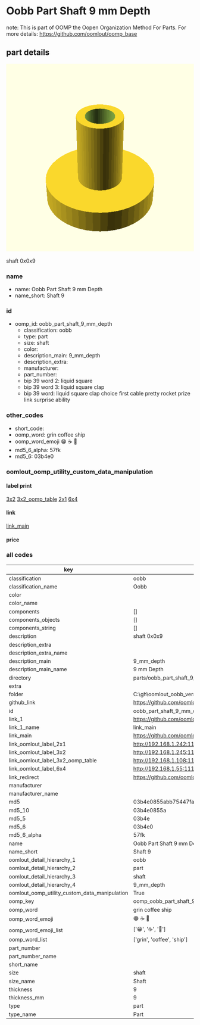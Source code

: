 # Oobb Part Shaft 9 mm Depth  

note: This is part of OOMP the Oopen Organization Method For Parts. For more details: https://github.com/oomlout/oomp_base

##  part details
  

[![](3dpr.png)](3dpr.png)

shaft 0x0x9



### name
* name: Oobb Part Shaft 9 mm Depth
* name_short: Shaft 9 
### id
* oomp_id: oobb_part_shaft_9_mm_depth
  * classification: oobb
  * type: part
  * size: shaft
  * color: 
  * description_main: 9_mm_depth
  * description_extra: 
  * manufacturer: 
  * part_number: 
  * bip 39 word 2: liquid square
  * bip 39 word 3: liquid square clap
  * bip 39 word: liquid square clap choice first cable pretty rocket prize link surprise ability

### other_codes
* short_code: 
* oomp_word: grin coffee ship
* oomp_word_emoji :grin: :coffee: :ship:
* md5_6_alpha: 57fk
* md5_6: 03b4e0






### oomlout_oomp_utility_custom_data_manipulation
#### label print
[3x2](http://192.168.1.245:1112/?label=oomp%2057fk)
[3x2_oomp_table](http://192.168.1.108:1112/?label=oomp%2057fk)
[2x1](http://192.168.1.242:1112/?label=oomp%2057fk)
[6x4](http://192.168.1.55:1112/?label=oomp%2057fk)    

#### link

[link_main](https://github.com/oomlout/oomlout_oobb_version_4_generated_parts/tree/main/navigation_oomp/oobb/part/shaft/9_mm_depth/part)                              

#### price







### all codes 
| key | value |  
| --- | --- |  
| classification | oobb |  
| classification_name | Oobb |  
| color |  |  
| color_name |  |  
| components | [] |  
| components_objects | [] |  
| components_string | [] |  
| description | shaft 0x0x9 |  
| description_extra |  |  
| description_extra_name |  |  
| description_main | 9_mm_depth |  
| description_main_name | 9 mm Depth |  
| directory | parts/oobb_part_shaft_9_mm_depth |  
| extra |  |  
| folder | C:\gh\oomlout_oobb_version_4_generated_parts\parts\oobb_part_shaft_9_mm_depth |  
| github_link | https://github.com/oomlout/oomlout_oomp_part_src/tree/main/parts/oobb_part_shaft_9_mm_depth |  
| id | oobb_part_shaft_9_mm_depth |  
| link_1 | https://github.com/oomlout/oomlout_oobb_version_4_generated_parts/tree/main/navigation_oomp/oobb/part/shaft/9_mm_depth/part |  
| link_1_name | link_main |  
| link_main | https://github.com/oomlout/oomlout_oobb_version_4_generated_parts/tree/main/navigation_oomp/oobb/part/shaft/9_mm_depth/part |  
| link_oomlout_label_2x1 | http://192.168.1.242:1112/?label=oomp%2057fk |  
| link_oomlout_label_3x2 | http://192.168.1.245:1112/?label=oomp%2057fk |  
| link_oomlout_label_3x2_oomp_table | http://192.168.1.108:1112/?label=oomp%2057fk |  
| link_oomlout_label_6x4 | http://192.168.1.55:1112/?label=oomp%2057fk |  
| link_redirect | https://github.com/oomlout/oomlout_oobb_version_4_generated_parts/tree/main/parts/oobb_shaft_09 |  
| manufacturer |  |  
| manufacturer_name |  |  
| md5 | 03b4e0855abb75447fabb28253b4dc12 |  
| md5_10 | 03b4e0855a |  
| md5_5 | 03b4e |  
| md5_6 | 03b4e0 |  
| md5_6_alpha | 57fk |  
| name | Oobb Part Shaft 9 mm Depth |  
| name_short | Shaft 9  |  
| oomlout_detail_hierarchy_1 | oobb |  
| oomlout_detail_hierarchy_2 | part |  
| oomlout_detail_hierarchy_3 | shaft |  
| oomlout_detail_hierarchy_4 | 9_mm_depth |  
| oomlout_oomp_utility_custom_data_manipulation | True |  
| oomp_key | oomp_oobb_part_shaft_9_mm_depth |  
| oomp_word | grin coffee ship |  
| oomp_word_emoji | :grin: :coffee: :ship: |  
| oomp_word_emoji_list | [':grin:', ':coffee:', ':ship:'] |  
| oomp_word_list | ['grin', 'coffee', 'ship'] |  
| part_number |  |  
| part_number_name |  |  
| short_name |  |  
| size | shaft |  
| size_name | Shaft |  
| thickness | 9 |  
| thickness_mm | 9 |  
| type | part |  
| type_name | Part |  
